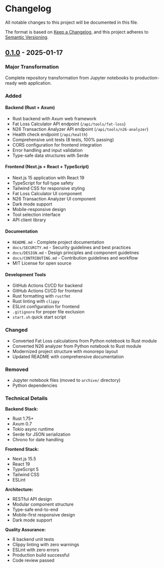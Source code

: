 # Changelog

All notable changes to this project will be documented in this file.

The format is based on [Keep a Changelog](https://keepachangelog.com/en/1.0.0/),
and this project adheres to [Semantic Versioning](https://semver.org/spec/v2.0.0.html).

## [0.1.0] - 2025-01-17

### Major Transformation

Complete repository transformation from Jupyter notebooks to production-ready web application.

### Added

#### Backend (Rust + Axum)
- Rust backend with Axum web framework
- Fat Loss Calculator API endpoint (`/api/tools/fat-loss`)
- N26 Transaction Analyzer API endpoint (`/api/tools/n26-analyzer`)
- Health check endpoint (`/api/health`)
- Comprehensive unit tests (8 tests, 100% passing)
- CORS configuration for frontend integration
- Error handling and input validation
- Type-safe data structures with Serde

#### Frontend (Next.js + React + TypeScript)
- Next.js 15 application with React 19
- TypeScript for full type safety
- Tailwind CSS for responsive styling
- Fat Loss Calculator UI component
- N26 Transaction Analyzer UI component
- Dark mode support
- Mobile-responsive design
- Tool selection interface
- API client library

#### Documentation
- `README.md` - Complete project documentation
- `docs/SECURITY.md` - Security guidelines and best practices
- `docs/DESIGN.md` - Design principles and component guidelines
- `docs/CONTRIBUTING.md` - Contribution guidelines and workflow
- MIT License for open source

#### Development Tools
- GitHub Actions CI/CD for backend
- GitHub Actions CI/CD for frontend
- Rust formatting with `rustfmt`
- Rust linting with `clippy`
- ESLint configuration for frontend
- `.gitignore` for proper file exclusion
- `start.sh` quick start script

### Changed
- Converted Fat Loss calculations from Python notebook to Rust module
- Converted N26 analyzer from Python notebook to Rust module
- Modernized project structure with monorepo layout
- Updated README with comprehensive documentation

### Removed
- Jupyter notebook files (moved to `archive/` directory)
- Python dependencies

### Technical Details

**Backend Stack:**
- Rust 1.75+
- Axum 0.7
- Tokio async runtime
- Serde for JSON serialization
- Chrono for date handling

**Frontend Stack:**
- Next.js 15.5
- React 19
- TypeScript 5
- Tailwind CSS
- ESLint

**Architecture:**
- RESTful API design
- Modular component structure
- Type-safe end-to-end
- Mobile-first responsive design
- Dark mode support

**Quality Assurance:**
- 8 backend unit tests
- Clippy linting with zero warnings
- ESLint with zero errors
- Production build successful
- Code review passed

[0.1.0]: https://github.com/Ch3fUlrich/Tools/releases/tag/v0.1.0
